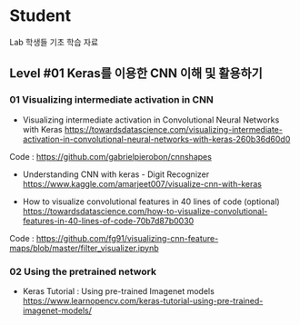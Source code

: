 # Student
Lab 학생들 기초 학습 자료



## Level #01 Keras를 이용한 CNN 이해 및 활용하기

### 01 Visualizing intermediate activation in CNN
* Visualizing intermediate activation in Convolutional Neural Networks with Keras
https://towardsdatascience.com/visualizing-intermediate-activation-in-convolutional-neural-networks-with-keras-260b36d60d0

Code : https://github.com/gabrielpierobon/cnnshapes

* Understanding CNN with keras - Digit Recognizer
https://www.kaggle.com/amarjeet007/visualize-cnn-with-keras

* How to visualize convolutional features in 40 lines of code (optional)
https://towardsdatascience.com/how-to-visualize-convolutional-features-in-40-lines-of-code-70b7d87b0030

Code : https://github.com/fg91/visualizing-cnn-feature-maps/blob/master/filter_visualizer.ipynb

### 02 Using the pretrained network 
* Keras Tutorial : Using pre-trained Imagenet models
https://www.learnopencv.com/keras-tutorial-using-pre-trained-imagenet-models/

